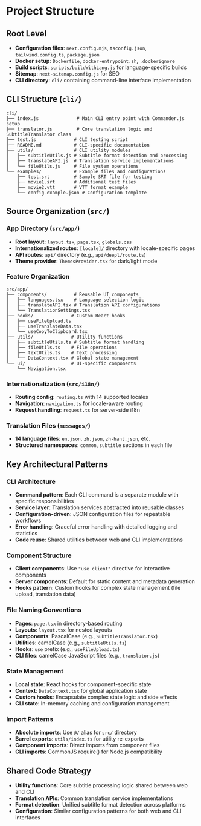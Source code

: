 # Project Structure

## Root Level
- **Configuration files**: `next.config.mjs`, `tsconfig.json`, `tailwind.config.ts`, `package.json`
- **Docker setup**: `Dockerfile`, `docker-entrypoint.sh`, `.dockerignore`
- **Build scripts**: `scripts/buildWithLang.js` for language-specific builds
- **Sitemap**: `next-sitemap.config.js` for SEO
- **CLI directory**: `cli/` containing command-line interface implementation

## CLI Structure (`cli/`)
```
cli/
├── index.js              # Main CLI entry point with Commander.js setup
├── translator.js         # Core translation logic and SubtitleTranslator class
├── test.js              # CLI testing script
├── README.md            # CLI-specific documentation
├── utils/               # CLI utility modules
│   ├── subtitleUtils.js # Subtitle format detection and processing
│   ├── translateAPI.js  # Translation service implementations
│   └── fileUtils.js     # File system operations
└── examples/            # Example files and configurations
    ├── test.srt         # Sample SRT file for testing
    ├── movie1.srt       # Additional test files
    ├── movie2.vtt       # VTT format example
    └── config-example.json # Configuration template
```

## Source Organization (`src/`)

### App Directory (`src/app/`)
- **Root layout**: `layout.tsx`, `page.tsx`, `globals.css`
- **Internationalized routes**: `[locale]/` directory with locale-specific pages
- **API routes**: `api/` directory (e.g., `api/deepl/route.ts`)
- **Theme provider**: `ThemesProvider.tsx` for dark/light mode

### Feature Organization
```
src/app/
├── components/          # Reusable UI components
│   ├── languages.tsx    # Language selection logic
│   ├── translateAPI.tsx # Translation API configurations
│   └── TranslationSettings.tsx
├── hooks/              # Custom React hooks
│   ├── useFileUpload.ts
│   ├── useTranslateData.tsx
│   └── useCopyToClipboard.tsx
├── utils/              # Utility functions
│   ├── subtitleUtils.ts # Subtitle format handling
│   ├── fileUtils.ts    # File operations
│   ├── textUtils.ts    # Text processing
│   └── DataContext.tsx # Global state management
└── ui/                 # UI-specific components
    └── Navigation.tsx
```

### Internationalization (`src/i18n/`)
- **Routing config**: `routing.ts` with 14 supported locales
- **Navigation**: `navigation.ts` for locale-aware routing
- **Request handling**: `request.ts` for server-side i18n

### Translation Files (`messages/`)
- **14 language files**: `en.json`, `zh.json`, `zh-hant.json`, etc.
- **Structured namespaces**: `common`, `subtitle` sections in each file

## Key Architectural Patterns

### CLI Architecture
- **Command pattern**: Each CLI command is a separate module with specific responsibilities
- **Service layer**: Translation services abstracted into reusable classes
- **Configuration-driven**: JSON configuration files for repeatable workflows
- **Error handling**: Graceful error handling with detailed logging and statistics
- **Code reuse**: Shared utilities between web and CLI implementations

### Component Structure
- **Client components**: Use `"use client"` directive for interactive components
- **Server components**: Default for static content and metadata generation
- **Hooks pattern**: Custom hooks for complex state management (file upload, translation data)

### File Naming Conventions
- **Pages**: `page.tsx` in directory-based routing
- **Layouts**: `layout.tsx` for nested layouts
- **Components**: PascalCase (e.g., `SubtitleTranslator.tsx`)
- **Utilities**: camelCase (e.g., `subtitleUtils.ts`)
- **Hooks**: `use` prefix (e.g., `useFileUpload.ts`)
- **CLI files**: camelCase JavaScript files (e.g., `translator.js`)

### State Management
- **Local state**: React hooks for component-specific state
- **Context**: `DataContext.tsx` for global application state
- **Custom hooks**: Encapsulate complex state logic and side effects
- **CLI state**: In-memory caching and configuration management

### Import Patterns
- **Absolute imports**: Use `@/` alias for `src/` directory
- **Barrel exports**: `utils/index.ts` for utility re-exports
- **Component imports**: Direct imports from component files
- **CLI imports**: CommonJS require() for Node.js compatibility

## Shared Code Strategy
- **Utility functions**: Core subtitle processing logic shared between web and CLI
- **Translation APIs**: Common translation service implementations
- **Format detection**: Unified subtitle format detection across platforms
- **Configuration**: Similar configuration patterns for both web and CLI interfaces